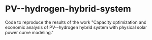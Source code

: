 # PV--hydrogen-hybrid-system
Code to reproduce the results of the work "Capacity optimization and economic analysis of PV--hydrogen hybrid system with physical solar power curve modeling."
